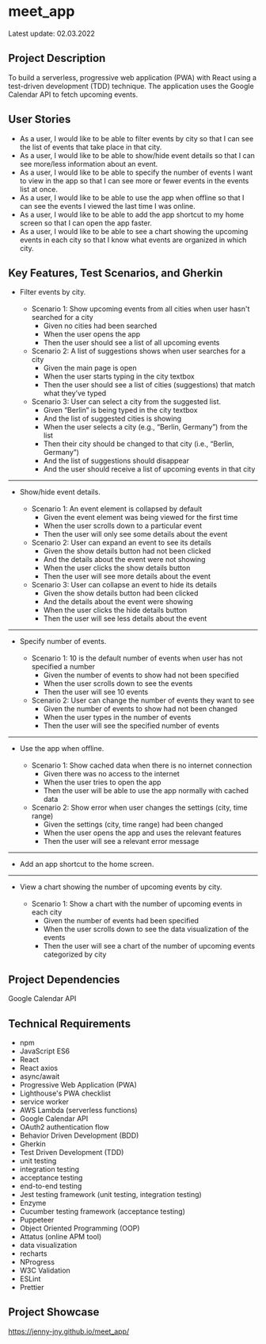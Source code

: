 # meet_app
Latest update: 02.03.2022

## Project Description
To build a serverless, progressive web application (PWA) with React using a test-driven development (TDD) technique. The application uses the Google Calendar API to fetch upcoming events.

## User Stories
* As a user, I would like to be able to filter events by city so that I can see the list of events that take place in that city.
* As a user, I would like to be able to show/hide event details so that I can see more/less information about an event.
* As a user, I would like to be able to specify the number of events I want to view in the app so that I can see more or fewer events in the events list at once.
* As a user, I would like to be able to use the app when offline so that I can see the events I viewed the last time I was online.
* As a user, I would like to be able to add the app shortcut to my home screen so that I can open the app faster.
* As a user, I would like to be able to see a chart showing the upcoming events in each city so that I know what events are organized in which city.

## Key Features, Test Scenarios, and Gherkin
* Filter events by city. <br/><br/>
  * Scenario 1: Show upcoming events from all cities when user hasn't searched for a city
    * Given no cities had been searched
    * When the user opens the app
    * Then the user should see a list of all upcoming events
  * Scenario 2: A list of suggestions shows when user searches for a city
    * Given the main page is open
    * When the user starts typing in the city textbox
    * Then the user should see a list of cities (suggestions) that match what they’ve typed
  * Scenario 3: User can select a city from the suggested list.
    * Given “Berlin” is being typed in the city textbox 
    * And the list of suggested cities is showing
    * When the user selects a city (e.g., “Berlin, Germany”) from the list
    * Then their city should be changed to that city (i.e., “Berlin, Germany”)
    * And the list of suggestions should disappear 
    * And the user should receive a list of upcoming events in that city
---
* Show/hide event details. <br/><br/>
  * Scenario 1: An event element is collapsed by default
    * Given the event element was being viewed for the first time
    * When the user scrolls down to a particular event
    * Then the user will only see some details about the event
  * Scenario 2: User can expand an event to see its details
    * Given the show details button had not been clicked 
    * And the details about the event were not showing
    * When the user clicks the show details button
    * Then the user will see more details about the event
  * Scenario 3: User can collapse an event to hide its details
    * Given the show details button had been clicked
    * And the details about the event were showing
    * When the user clicks the hide details button
    * Then the user will see less details about the event
---
* Specify number of events. <br/><br/>
  * Scenario 1: 10 is the default number of events when user has not specified a number
    * Given the number of events to show had not been specified
    * When the user scrolls down to see the events
    * Then the user will see 10 events
  * Scenario 2: User can change the number of events they want to see
    * Given the number of events to show had not been changed
    * When the user types in the number of events
    * Then the user will see the specified number of events
---
* Use the app when offline. <br/><br/>
  * Scenario 1: Show cached data when there is no internet connection
    * Given there was no access to the internet
    * When the user tries to open the app
    * Then the user will be able to use the app normally with cached data
  * Scenario 2: Show error when user changes the settings (city, time range)
    * Given the settings (city, time range) had been changed
    * When the user opens the app and uses the relevant features
    * Then the user will see a relevant error message 
---
* Add an app shortcut to the home screen.
---
* View a chart showing the number of upcoming events by city. <br/><br/>
  * Scenario 1: Show a chart with the number of upcoming events in each city
    * Given the number of events had been specified
    * When the user scrolls down to see the data visualization of the events
    * Then the user will see a chart of the number of upcoming events categorized by city

## Project Dependencies
Google Calendar API

## Technical Requirements
* npm
* JavaScript ES6
* React
* React axios
* async/await
* Progressive Web Application (PWA)
* Lighthouse's PWA checklist
* service worker
* AWS Lambda (serverless functions)
* Google Calendar API
* OAuth2 authentication flow
* Behavior Driven Development (BDD)
* Gherkin
* Test Driven Development (TDD)
* unit testing
* integration testing
* acceptance testing
* end-to-end testing
* Jest testing framework (unit testing, integration testing)
* Enzyme
* Cucumber testing framework (acceptance testing)
* Puppeteer
* Object Oriented Programming (OOP)
* Attatus (online APM tool)
* data visualization
* recharts
* NProgress
* W3C Validation
* ESLint
* Prettier

## Project Showcase
https://jenny-jny.github.io/meet_app/
